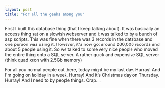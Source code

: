```yaml
---
layout: post
title: "For all the geeks among you"
---
```

<geek>First I built this database thing (that I keep talking about). It was
basically an access thing sat on a slowish webserver and it was talked to by a
bunch of asp scripts. This was fine when there was 3 records in the database
and one person was using it. However, it's now got around 280,000 records and
about 5 people using it. So we talked to some very nice people who moved the
entire thing onto a SQL server. A rather quick and expensive SQL server (think
quad xeon with 2.5Gb memory)</geek>

For all you normal people out there, today might be my last day. Hurray! And
I'm going on holiday in a week. Hurray! And it's Christmas day on Thursday.
Hurray! And I need to by people things. Crap....

